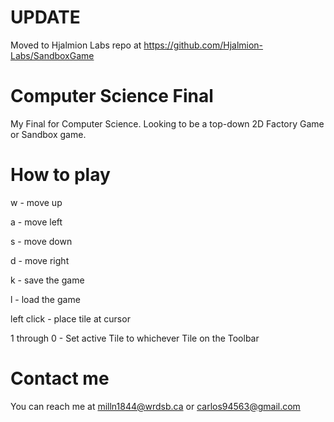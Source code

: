 # UPDATE
Moved to Hjalmion Labs repo at https://github.com/Hjalmion-Labs/SandboxGame

# Computer Science Final
My Final for Computer Science.
Looking to be a top-down 2D Factory Game or Sandbox game.

# How to play
w - move up

a - move left

s - move down

d - move right

k - save the game

l - load the game


left click - place tile at cursor

1 through 0 - Set active Tile to whichever Tile on the Toolbar

# Contact me
You can reach me at milln1844@wrdsb.ca or carlos94563@gmail.com
